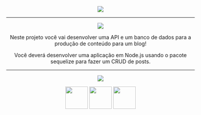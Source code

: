 <div align="center">

<img src="https://img.shields.io/static/v1?label=Projeto&message=Blogs API&color=orange&style=for-the-badge&logo=github"/>

---   

<img src="https://img.shields.io/static/v1?label=Objetivo&message=Contexto&color=blue&style=for-the-badge&logo=github"/>
<p></p>

Neste projeto você vai desenvolver uma API e um banco de dados para a produção de conteúdo para um blog!

Você deverá desenvolver uma aplicação em Node.js usando o pacote sequelize para fazer um CRUD de posts.

---   
<div align="center">
<img src="https://img.shields.io/static/v1?label=Habilidades Aprendidas&message=Ferramentas e Tecnologias&color=red&style=for-the-badge&logo=github"/>
<p></p>
<img src="https://cdn.jsdelivr.net/gh/devicons/devicon/icons/nodejs/nodejs-original-wordmark.svg" width="60" height="60"//>
<img src="https://cdn.jsdelivr.net/gh/devicons/devicon/icons/sequelize/sequelize-original-wordmark.svg" width="60" height="60"//>
<img src="https://cdn.jsdelivr.net/gh/devicons/devicon/icons/mysql/mysql-original-wordmark.svg" width="60" height="60"//>
</div>
